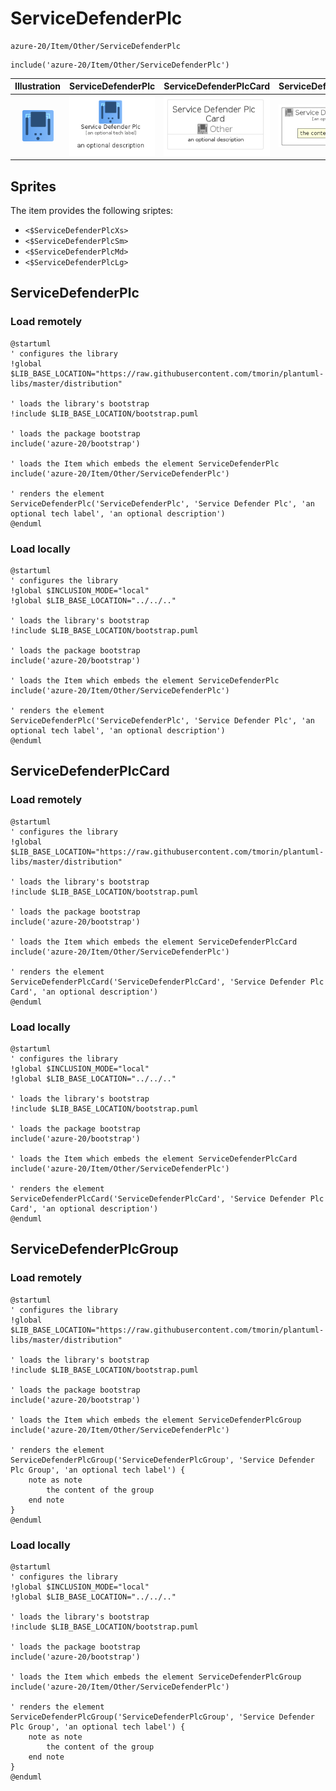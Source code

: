 # ServiceDefenderPlc


```text
azure-20/Item/Other/ServiceDefenderPlc
```

```text
include('azure-20/Item/Other/ServiceDefenderPlc')
```



| Illustration | ServiceDefenderPlc | ServiceDefenderPlcCard | ServiceDefenderPlcGroup |
| :---: | :---: | :---: | :---: |
| ![illustration for Illustration](../../../azure-20/Item/Other/ServiceDefenderPlc.png) | ![illustration for ServiceDefenderPlc](../../../azure-20/Item/Other/ServiceDefenderPlc.Local.png) | ![illustration for ServiceDefenderPlcCard](../../../azure-20/Item/Other/ServiceDefenderPlcCard.Local.png) | ![illustration for ServiceDefenderPlcGroup](../../../azure-20/Item/Other/ServiceDefenderPlcGroup.Local.png) |



## Sprites
The item provides the following sriptes:

- `<$ServiceDefenderPlcXs>`
- `<$ServiceDefenderPlcSm>`
- `<$ServiceDefenderPlcMd>`
- `<$ServiceDefenderPlcLg>`





## ServiceDefenderPlc

### Load remotely
```plantuml
@startuml
' configures the library
!global $LIB_BASE_LOCATION="https://raw.githubusercontent.com/tmorin/plantuml-libs/master/distribution"

' loads the library's bootstrap
!include $LIB_BASE_LOCATION/bootstrap.puml

' loads the package bootstrap
include('azure-20/bootstrap')

' loads the Item which embeds the element ServiceDefenderPlc
include('azure-20/Item/Other/ServiceDefenderPlc')

' renders the element
ServiceDefenderPlc('ServiceDefenderPlc', 'Service Defender Plc', 'an optional tech label', 'an optional description')
@enduml
```

### Load locally
```plantuml
@startuml
' configures the library
!global $INCLUSION_MODE="local"
!global $LIB_BASE_LOCATION="../../.."

' loads the library's bootstrap
!include $LIB_BASE_LOCATION/bootstrap.puml

' loads the package bootstrap
include('azure-20/bootstrap')

' loads the Item which embeds the element ServiceDefenderPlc
include('azure-20/Item/Other/ServiceDefenderPlc')

' renders the element
ServiceDefenderPlc('ServiceDefenderPlc', 'Service Defender Plc', 'an optional tech label', 'an optional description')
@enduml
```

## ServiceDefenderPlcCard

### Load remotely
```plantuml
@startuml
' configures the library
!global $LIB_BASE_LOCATION="https://raw.githubusercontent.com/tmorin/plantuml-libs/master/distribution"

' loads the library's bootstrap
!include $LIB_BASE_LOCATION/bootstrap.puml

' loads the package bootstrap
include('azure-20/bootstrap')

' loads the Item which embeds the element ServiceDefenderPlcCard
include('azure-20/Item/Other/ServiceDefenderPlc')

' renders the element
ServiceDefenderPlcCard('ServiceDefenderPlcCard', 'Service Defender Plc Card', 'an optional description')
@enduml
```

### Load locally
```plantuml
@startuml
' configures the library
!global $INCLUSION_MODE="local"
!global $LIB_BASE_LOCATION="../../.."

' loads the library's bootstrap
!include $LIB_BASE_LOCATION/bootstrap.puml

' loads the package bootstrap
include('azure-20/bootstrap')

' loads the Item which embeds the element ServiceDefenderPlcCard
include('azure-20/Item/Other/ServiceDefenderPlc')

' renders the element
ServiceDefenderPlcCard('ServiceDefenderPlcCard', 'Service Defender Plc Card', 'an optional description')
@enduml
```

## ServiceDefenderPlcGroup

### Load remotely
```plantuml
@startuml
' configures the library
!global $LIB_BASE_LOCATION="https://raw.githubusercontent.com/tmorin/plantuml-libs/master/distribution"

' loads the library's bootstrap
!include $LIB_BASE_LOCATION/bootstrap.puml

' loads the package bootstrap
include('azure-20/bootstrap')

' loads the Item which embeds the element ServiceDefenderPlcGroup
include('azure-20/Item/Other/ServiceDefenderPlc')

' renders the element
ServiceDefenderPlcGroup('ServiceDefenderPlcGroup', 'Service Defender Plc Group', 'an optional tech label') {
    note as note
        the content of the group
    end note
}
@enduml
```

### Load locally
```plantuml
@startuml
' configures the library
!global $INCLUSION_MODE="local"
!global $LIB_BASE_LOCATION="../../.."

' loads the library's bootstrap
!include $LIB_BASE_LOCATION/bootstrap.puml

' loads the package bootstrap
include('azure-20/bootstrap')

' loads the Item which embeds the element ServiceDefenderPlcGroup
include('azure-20/Item/Other/ServiceDefenderPlc')

' renders the element
ServiceDefenderPlcGroup('ServiceDefenderPlcGroup', 'Service Defender Plc Group', 'an optional tech label') {
    note as note
        the content of the group
    end note
}
@enduml
```


